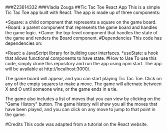
###Z23614332
###Vladia Zouga
##Tic Tac Toe React App
This is a simple Tic Tac Toe app built with React. The app is made up of three components:

*Square: a child component that represents a square on the game board.
*Board: a parent component that represents the game board and handles the game logic.
*Game: the top-level component that handles the state of the game and renders the Board component.
#Dependencies
This code has dependencies on:

*React: a JavaScript library for building user interfaces.
*useState: a hook that allows functional components to have state.
#How to Use
To use this code, simply clone this repository and run the app using npm start. The app will be available at http://localhost:3000/.

The game board will appear, and you can start playing Tic Tac Toe. Click on any of the empty squares to make a move. The game will alternate between X and O until someone wins, or the game ends in a tie.

The game also includes a list of moves that you can view by clicking on the "Game History" button. The game history will show you all the moves that have been played, and you can click on any move to jump to that point in the game.

#Credits
This code was adapted from a tutorial on the React website.




